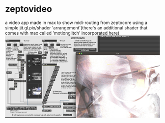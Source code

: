 # zeptovideo
a video app made in max to show midi-routing from zeptocore using a simple jit.gl.pix/shader 'arrangement'(there's an additional shader that comes with max called 'motionglitch' incorporated here)
![](https://github.com/ItWasAlienz/zeptovideo/blob/main/zeptovideoscreeen.jpg?raw=true)
